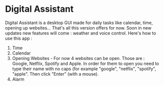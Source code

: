 # Digital Assistant

Digital Assistant is a desktop GUI made for daily tasks like calendar, time, opening up websites... That's all this version offers for now. Soon in new updates new features will come : weather and voice control. Here's how to use this app :
1. Time
2. Calendar
3. Opening Websites - For now 4 websites can be open. Those are : Google, Netflix, Spotify and Apple. In order for them to open you need to type their name with no caps (for example "google", "netflix", "spotify", "apple". Then click "Enter" (with a mouse).
4. Alarm
